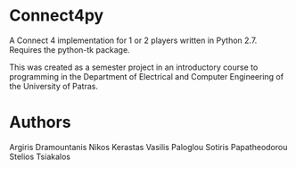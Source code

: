 # Connect4py
A Connect 4 implementation for 1 or 2 players written in Python 2.7.
Requires the python-tk package.

This was created as a semester project in an introductory course to programming
in the Department of Electrical and Computer Engineering of the University of
Patras.

# Authors
Argiris Dramountanis
Nikos Kerastas
Vasilis Paloglou
Sotiris Papatheodorou
Stelios Tsiakalos
